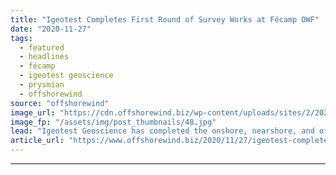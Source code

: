 ```yaml
---
title: "Igeotest Completes First Round of Survey Works at Fécamp OWF"
date: "2020-11-27"
tags: 
  - featured
  - headlines
  - fécamp
  - igeotest geoscience
  - prysmian
  - offshorewind
source: "offshorewind"
image_url: "https://cdn.offshorewind.biz/wp-content/uploads/sites/2/2020/11/27111002/Igeotest_Fecamp.jpg"
image_fp: "/assets/img/post_thumbnails/48.jpg"
lead: "Igeotest Geoscience has completed the onshore, nearshore, and offshore geophysical and hydrographical campaigns, and"
article_url: "https://www.offshorewind.biz/2020/11/27/igeotest-completes-first-round-of-survey-works-at-fecamp-owf/"
---
```


---
